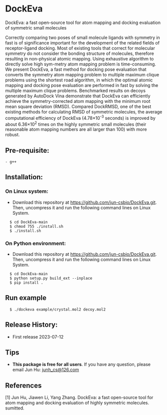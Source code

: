 # DockEva
DockEva: a fast open-source tool for atom mapping and docking evaluation of symmetric small molecules

Correctly comparing two poses of small molecule ligands with symmetry in fast is of significance important for the development of the related fields of receptor-ligand docking. Most of existing tools that correct for molecular symmetry do not consider the bonding structure of molecules, therefore resulting in non-physical atomic mapping. Using exhaustive algorithm to directly solve high sym-metry atom mapping problem is time-consuming. We present DockEva, a fast method for docking pose evaluation that converts the symmetry atom mapping problem to multiple maximum clique problems using the shortest road algorithm, in which the optimal atomic mapping and docking pose evaluation are performed in fast by solving the multiple maximum clique problems. Benchmarked results on decoys generated by AutoDock Vina demonstrate that DockEva can efficiently achieve the symmetry-corrected atom mapping with the minimum root mean square deviation (RMSD). Compared DockRMSD, one of the best existing methods for calculating RMSD of symmetric molecules, the average computational efficiency of DockEva (4.78×10<sup>-3</sup> seconds) is improved by about 6.36×10<sup>2</sup> times on the highly symmetric small molecules (their reasonable atom mapping numbers are all larger than 100) with more robust.

## Pre-requisite:
    - g++

## Installation:
### On Linux system:
* Download this repository at https://github.com/jun-csbio/DockEva.git. Then, uncompress it and run the following command lines on Linux System.

~~~
  $ cd DockEva-main
  $ chmod 755 ./install.sh
  $ ./install.sh
~~~
### On Python environment:
* Download this repository at https://github.com/jun-csbio/DockEva.git. Then, uncompress it and run the following command lines on Linux System.

~~~
  $ cd DockEva-main
  $ python setup.py build_ext --inplace  
  $ pip install .
~~~
## Run example
~~~
  $ ./dockeva example/crystal.mol2 decoy.mol2
~~~

## Release History:

- First release          2023-07-12

## Tips

* <b>This package is free for all users</b>. If you have any question, please email Jun Hu: junh_cs@126.com

## References
[1] Jun Hu, Jiawen Li, Yang Zhang. DockEva: a fast open-source tool for atom mapping and docking evaluation of highly symmetric molecules. sumitted.
